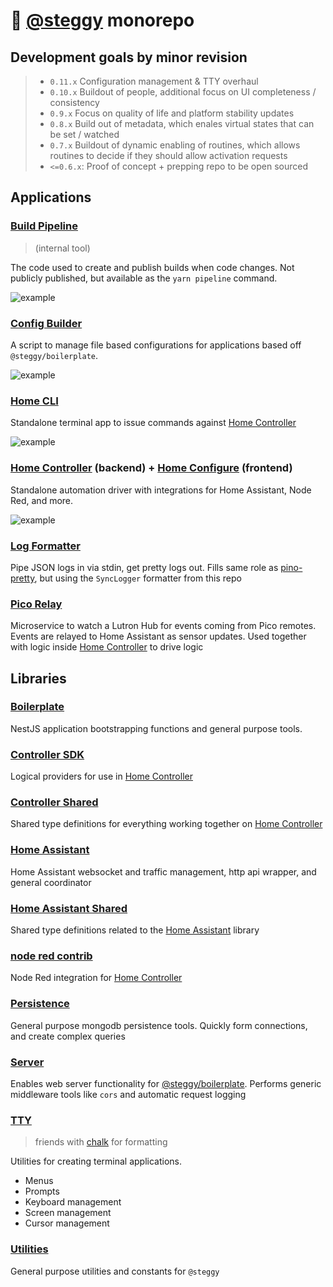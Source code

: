 # 🦕 [@steggy](https://github.com/ccontour/steggy) monorepo

## Development goals by minor revision

> - `0.11.x` Configuration management & TTY overhaul
> - `0.10.x` Buildout of people, additional focus on UI completeness / consistency
> - `0.9.x` Focus on quality of life and platform stability updates
> - `0.8.x` Build out of metadata, which enales virtual states that can be set / watched
> - `0.7.x` Buildout of dynamic enabling of routines, which allows routines to decide if they should allow activation requests
> - `<=0.6.x`: Proof of concept + prepping repo to be open sourced

## Applications

### [Build Pipeline](apps/build-pipeline)

> (internal tool)

The code used to create and publish builds when code changes.
Not publicly published, but available as the `yarn pipeline` command.

![example](./apps/build-pipeline/docs/example.png)

### [Config Builder](apps/config-builder)

A script to manage file based configurations for applications based off `@steggy/boilerplate`.

![example](./apps/config-builder/docs/example.png)

### [Home CLI](apps/home-cli)

Standalone terminal app to issue commands against [Home Controller](apps/home-controller)

![example](./apps/home-cli/docs/images/example.png)

### [Home Controller](apps/home-controller) (backend) + [Home Configure](apps/home-configure) (frontend)

Standalone automation driver with integrations for Home Assistant, Node Red, and more.

![example](./apps/home-configure/docs/images/main.png)

### [Log Formatter](apps/log-formatter)

Pipe JSON logs in via stdin, get pretty logs out.
Fills same role as [pino-pretty](https://www.npmjs.com/package/pino-pretty), but using the `SyncLogger` formatter from this repo

### [Pico Relay](apps/pico-relay)

Microservice to watch a Lutron Hub for events coming from Pico remotes.
Events are relayed to Home Assistant as sensor updates.
Used together with logic inside [Home Controller](apps/home-controller) to drive logic

## Libraries

### [Boilerplate](libs/boilerplate)

NestJS application bootstrapping functions and general purpose tools.

### [Controller SDK](libs/controller-sdk)

Logical providers for use in [Home Controller](apps/home-controller)

### [Controller Shared](libs/controller-shared)

Shared type definitions for everything working together on [Home Controller](apps/home-controller)

### [Home Assistant](libs/home-assistant)

Home Assistant websocket and traffic management, http api wrapper, and general coordinator

### [Home Assistant Shared](libs/home-assistant-shared)

Shared type definitions related to the [Home Assistant](libs/home-assistant) library

### [node red contrib](libs/node-red-contrib-steggy)

Node Red integration for [Home Controller](apps/home-controller)

### [Persistence](libs/persistence)

General purpose mongodb persistence tools.
Quickly form connections, and create complex queries

### [Server](libs/server)

Enables web server functionality for [@steggy/boilerplate](libs/boilerplate).
Performs generic middleware tools like `cors` and automatic request logging

### [TTY](libs/tty)

> friends with [chalk](https://www.npmjs.com/package/chalk) for formatting

Utilities for creating terminal applications.

- Menus
- Prompts
- Keyboard management
- Screen management
- Cursor management

### [Utilities](libs/utilities)

General purpose utilities and constants for `@steggy`

<!-- - [MQTT](libs/mqtt) -->
<!-- - [Rules Engine](libs/rules-engine) -->
